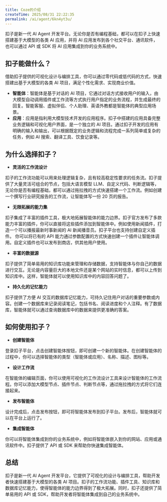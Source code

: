 ```yaml
---
title: Coze的介绍
createTime: 2025/08/31 22:22:35
permalink: /ai/agent/6kn4yt3u/
---
```

扣子是新一代 AI Agent 开发平台。无论你是否有编程基础，都可以在扣子上快速搭建基于大模型的各类 AI 应用，并将 AI 应用发布到各个社交平台、通讯软件，也可以通过 API 或 SDK 将 AI 应用集成到你的业务系统中。 

## 扣子能做什么？ 

借助扣子提供的可视化设计与编排工具，你可以通过零代码或低代码的方式，快速搭建出基于大模型的各类 AI 项目，满足个性化需求、实现商业价值。 

- **智能体**：智能体是基于对话的 AI 项目，它通过对话方式接收用户的输入，由大模型自动调用插件或工作流等方式执行用户指定的业务流程，并生成最终的回复。智能客服、虚拟伴侣、个人助理、英语外教都是智能体的典型应用场景。 
- **应用**：应用是指利用大模型技术开发的应用程序。扣子中搭建的应用具备完整业务逻辑和可视化用户界面，是一个独立的 AI 项目。通过扣子开发的应用有明确的输入和输出，可以根据既定的业务逻辑和流程完成一系列简单或复杂的任务，例如 AI 搜索、翻译工具、饮食记录等。 

## 为什么选择扣子？ 

- **灵活的工作流设计** 

扣子的工作流功能可以用来处理逻辑复杂，且有较高稳定性要求的任务流。扣子提供了大量灵活可组合的节点，包括大语言模型 LLM、自定义代码、判断逻辑等，无论你是否有编程基础，都可以通过拖拉拽的方式快速搭建一个工作流。例如创建一个撰写行业研究报告的工作流，让智能体写一份 20 页的报告。 

- **无限拓展的能力集** 

扣子集成了丰富的插件工具，极大地拓展智能体的能力边界。扣子官方发布了多款能力丰富的插件，你可以直接将这些插件添加到智能体中。例如使用新闻插件，打造一个可以播报最新时事新闻的 AI 新闻播音员。扣子平台也支持创建自定义插件。 你可以将已有的 API 能力通过参数配置的方式快速创建一个插件让智能体调用。自定义插件也可以发布到商店，供其他用户使用。  

- **丰富的数据源** 

扣子提供了简单易用的知识库功能来管理和存储数据，支持智能体与你自己的数据进行交互。无论是内容量巨大的本地文件还是某个网站的实时信息，都可以上传到知识库中。这样，智能体就可以使用知识库中的内容回答问题了。 

- **持久化的记忆能力** 

扣子提供了方便 AI 交互的数据库记忆能力，可持久记住用户对话的重要参数或内容。创建一个数据库来记录阅读笔记，包括书名、阅读进度和个人注释。有了数据库，智能体就可以通过查询数据库中的数据来提供更准确的答案。 

## 如何使用扣子？

- **创建智能体** 

登录扣子平台，点击创建智能体按钮，即可创建一个新的智能体。在创建智能体的过程中，你可以选择智能体的类型（智能体或应用）、名称、描述、图标等。 

- **设计工作流** 

在智能体的编辑页面，你可以使用可视化的工作流设计工具来设计智能体的工作流程。你可以添加大模型节点、插件节点、判断节点等，通过拖拉拽的方式将它们连接起来。 

- **发布智能体** 

设计完成后，点击发布按钮，即可将智能体发布到扣子平台。发布后，智能体就可以在平台上运行了。 

- **集成智能体** 

你可以将智能体集成到你的业务系统中，例如将智能体嵌入到你的网站、应用或通讯软件中。扣子提供了 API 或 SDK 来帮助你快速集成智能体。 

## 总结 

扣子是新一代 AI Agent 开发平台，它提供了可视化的设计与编排工具，帮助开发者快速搭建基于大模型的各类 AI 项目。扣子的工作流功能、插件工具、知识库和数据库记忆能力，使得智能体的能力边界得到了极大拓展。同时，扣子还提供了简单易用的 API 或 SDK，帮助开发者将智能体集成到自己的业务系统中。 
